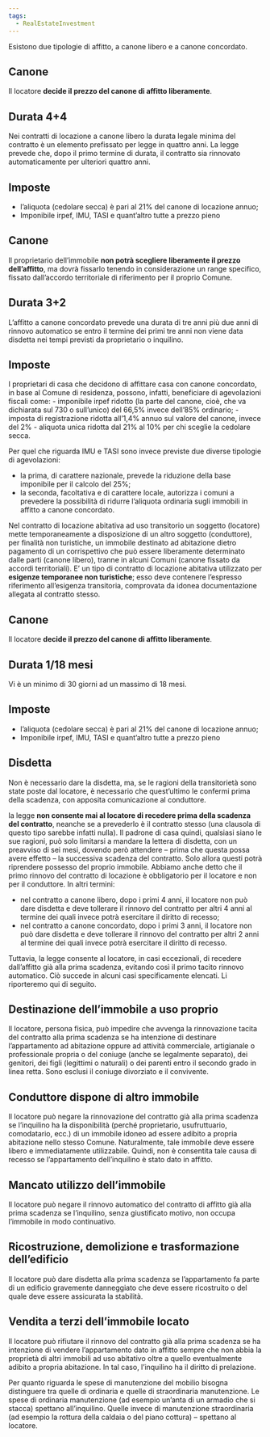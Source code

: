 ```yaml
---
tags:
  - RealEstateInvestment
---
```

Esistono due tipologie di affitto, a canone libero e a canone concordato.
## Canone

Il locatore **decide il prezzo del canone di affitto liberamente**.

## Durata 4+4

Nei contratti di locazione a canone libero la durata legale minima del contratto è un elemento prefissato per legge in quattro anni. La legge prevede che, dopo il primo termine di durata, il contratto sia rinnovato automaticamente per ulteriori quattro anni.

## Imposte

-   l’aliquota (cedolare secca) è pari al 21% del canone di locazione annuo;
-   Imponibile irpef, IMU, TASI e quant’altro tutte a prezzo pieno

## Canone

Il proprietario dell’immobile **non potrà scegliere liberamente il prezzo dell’affitto**, ma dovrà fissarlo tenendo in considerazione un range specifico, fissato dall’accordo territoriale di riferimento per il proprio Comune.

## Durata 3+2

L’affitto a canone concordato prevede una durata di tre anni più due anni di rinnovo automatico se entro il termine dei primi tre anni non viene data disdetta nei tempi previsti da proprietario o inquilino.

## Imposte

I proprietari di casa che decidono di affittare casa con canone concordato, in base al Comune di residenza, possono, infatti, beneficiare di agevolazioni fiscali come: - imponibile irpef ridotto (la parte del canone, cioè, che va dichiarata sul 730 o sull’unico) del 66,5% invece dell’85% ordinario; - imposta di registrazione ridotta all’1,4% annuo sul valore del canone, invece del 2% - aliquota unica ridotta dal 21% al 10% per chi sceglie la cedolare secca.

Per quel che riguarda IMU e TASI sono invece previste due diverse tipologie di agevolazioni:

-   la prima, di carattere nazionale, prevede la riduzione della base imponibile per il calcolo del 25%;
-   la seconda, facoltativa e di carattere locale, autorizza i comuni a prevedere la possibilità di ridurre l’aliquota ordinaria sugli immobili in affitto a canone concordato.

Nel contratto di locazione abitativa ad uso transitorio un soggetto (locatore) mette temporaneamente a disposizione di un altro soggetto (conduttore), per finalità non turistiche, un immobile destinato ad abitazione dietro pagamento di un corrispettivo che può essere liberamente determinato dalle parti (canone libero), tranne in alcuni Comuni (canone fissato da accordi territoriali). E’ un tipo di contratto di locazione abitativa utilizzato per **esigenze temporanee non turistiche**; esso deve contenere l’espresso riferimento all’esigenza transitoria, comprovata da idonea documentazione allegata al contratto stesso.

## Canone

Il locatore **decide il prezzo del canone di affitto liberamente**.

## Durata 1/18 mesi

Vi è un minimo di 30 giorni ad un massimo di 18 mesi.

## Imposte

-   l’aliquota (cedolare secca) è pari al 21% del canone di locazione annuo;
-   Imponibile irpef, IMU, TASI e quant’altro tutte a prezzo pieno

## Disdetta

Non è necessario dare la disdetta, ma, se le ragioni della transitorietà sono state poste dal locatore, è necessario che quest’ultimo le confermi prima della scadenza, con apposita comunicazione al conduttore.

la legge **non consente mai al locatore di recedere prima della scadenza del contratto**, neanche se a prevederlo è il contratto stesso (una clausola di questo tipo sarebbe infatti nulla). Il padrone di casa quindi, qualsiasi siano le sue ragioni, può solo limitarsi a mandare la lettera di disdetta, con un preavviso di sei mesi, dovendo però attendere – prima che questa possa avere effetto – la successiva scadenza del contratto. Solo allora questi potrà riprendere possesso del proprio immobile. Abbiamo anche detto che il primo rinnovo del contratto di locazione è obbligatorio per il locatore e non per il conduttore. In altri termini:

-   nel contratto a canone libero, dopo i primi 4 anni, il locatore non può dare disdetta e deve tollerare il rinnovo del contratto per altri 4 anni al termine dei quali invece potrà esercitare il diritto di recesso;
-   nel contratto a canone concordato, dopo i primi 3 anni, il locatore non può dare disdetta e deve tollerare il rinnovo del contratto per altri 2 anni al termine dei quali invece potrà esercitare il diritto di recesso.

Tuttavia, la legge consente al locatore, in casi eccezionali, di recedere dall’affitto già alla prima scadenza, evitando così il primo tacito rinnovo automatico. Ciò succede in alcuni casi specificamente elencati. Li riporteremo qui di seguito.

## Destinazione dell’immobile a uso proprio

Il locatore, persona fisica, può impedire che avvenga la rinnovazione tacita del contratto alla prima scadenza se ha intenzione di destinare l’appartamento ad abitazione oppure ad attività commerciale, artigianale o professionale propria o del coniuge (anche se legalmente separato), dei genitori, dei figli (legittimi o naturali) o dei parenti entro il secondo grado in linea retta. Sono esclusi il coniuge divorziato e il convivente.

## Conduttore dispone di altro immobile

Il locatore può negare la rinnovazione del contratto già alla prima scadenza se l’inquilino ha la disponibilità (perché proprietario, usufruttuario, comodatario, ecc.) di un immobile idoneo ad essere adibito a propria abitazione nello stesso Comune. Naturalmente, tale immobile deve essere libero e immediatamente utilizzabile. Quindi, non è consentita tale causa di recesso se l’appartamento dell’inquilino è stato dato in affitto.

## Mancato utilizzo dell’immobile

Il locatore può negare il rinnovo automatico del contratto di affitto già alla prima scadenza se l’inquilino, senza giustificato motivo, non occupa l’immobile in modo continuativo.

## Ricostruzione, demolizione e trasformazione dell’edificio

Il locatore può dare disdetta alla prima scadenza se l’appartamento fa parte di un edificio gravemente danneggiato che deve essere ricostruito o del quale deve essere assicurata la stabilità.

## Vendita a terzi dell’immobile locato

Il locatore può rifiutare il rinnovo del contratto già alla prima scadenza se ha intenzione di vendere l’appartamento dato in affitto sempre che non abbia la proprietà di altri immobili ad uso abitativo oltre a quello eventualmente adibito a propria abitazione. In tal caso, l’inquilino ha il diritto di prelazione.

Per quanto riguarda le spese di manutenzione del mobilio bisogna distinguere tra quelle di ordinaria e quelle di straordinaria manutenzione. Le spese di ordinaria manutenzione (ad esempio un’anta di un armadio che si stacca) spettano all’inquilino. Quelle invece di manutenzione straordinaria (ad esempio la rottura della caldaia o del piano cottura) – spettano al locatore.